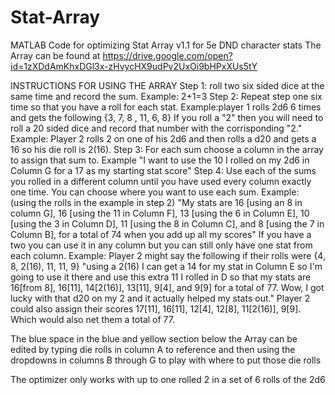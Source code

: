 # Stat-Array
MATLAB Code for optimizing Stat Array v1.1  for 5e DND character stats
The Array can be found at https://drive.google.com/open?id=1zXDdAmKhxDGl3x-zHvycHX9udPv2UxOi9bHPxXUs5tY

INSTRUCTIONS FOR USING THE ARRAY
Step 1: roll two six sided dice at the same time and record the sum. Example: 2+1=3 
Step 2: Repeat step one six time so that you have a roll for each stat. Example:player 1 rolls 2d6 6 times and gets the following {3, 7, 8 , 11, 6, 8}
  If you roll a "2" then you will need to roll a 20 sided dice and record that number with the corrisponding "2." Example: Player 2 rolls 2 on one of his 2d6 and then rolls a d20 and gets a 16 so his die roll is 2(16).
Step 3: For each sum choose a column in the array to assign that sum to. Example "I want to use the 10 I rolled on my 2d6 in Column G for a  17 as my starting stat score"
Step 4: Use each of the sums you rolled in a different column until you have used every column exactly one time. You can choose where you want to use each sum. Example: (using the rolls in the example in step 2) "My stats are 16 [using an 8 in column G], 16 [using the 11 in Column F], 13 [using the 6 in Column E], 10 [using the 3 in Column D], 11 [using the 8 in Column C], and 8 [using the 7 in Column B], for a total of 74 when you add up all my scores"
  If you have a two you can use it in any column but you can still only have one stat from each column. Example: Player 2 might say the following if their rolls were {4, 8, 2(16), 11, 11, 9} "using a 2(16) I can get a 14 for my stat in Column E so I'm going to use it there and use this extra 11 I rolled in D so that my stats are 16[from 8], 16[11], 14[2(16)], 13[11], 9[4], and 9[9] for a total of 77. Wow, I got lucky with that d20 on my 2 and it actually helped my stats out." Player 2 could also assign their scores 17[11], 16[11], 12[4], 12[8], 11[2(16)], 9[9]. Which would also net them a total of 77.


The blue space in the blue and yellow section below the Array can be edited by typing die rolls in column A to reference and then using the dropdowns in columns B through G to play with where to put those die rolls



The optimizer only works with up to one rolled 2 in a set of 6 rolls of the 2d6
